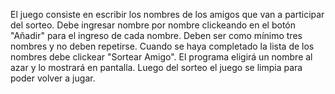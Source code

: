 El juego consiste en escribir los nombres de los amigos que van a participar del sorteo.
Debe ingresar nombre por nombre clickeando en el botón "Añadir" para el ingreso de cada nombre.
Deben ser como mínimo tres nombres y no deben repetirse.
Cuando se haya completado la lista de los nombres debe clickear "Sortear Amigo".
El programa eligirá un nombre al azar y lo mostrará en pantalla.
Luego del sorteo el juego se limpia para poder volver a jugar.
